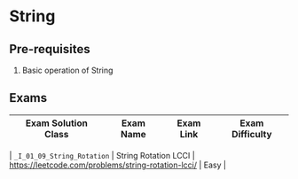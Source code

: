 # String

## Pre-requisites

1. Basic operation of String

## Exams

<!-- create markdown tabble with following columns -->

<!-- 1. Exam Solution Class
1. Exam Name
2. Exam Link
3. Exam Difficulty -->

<!-- Note to add prefix _I_ or _II_ or _III_ for exam solution class name III means hard, II means medium, I means easy-->

| Exam Solution Class| Exam Name | Exam Link | Exam Difficulty |
| --- | --- | --- | --- |
<!-- 01_09 -->
| `_I_01_09_String_Rotation` | String Rotation LCCI | https://leetcode.com/problems/string-rotation-lcci/ | Easy |
